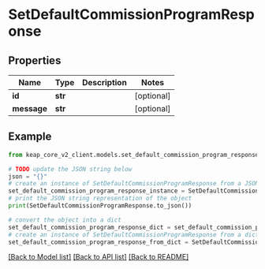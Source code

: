 # SetDefaultCommissionProgramResponse


## Properties

Name | Type | Description | Notes
------------ | ------------- | ------------- | -------------
**id** | **str** |  | [optional] 
**message** | **str** |  | [optional] 

## Example

```python
from keap_core_v2_client.models.set_default_commission_program_response import SetDefaultCommissionProgramResponse

# TODO update the JSON string below
json = "{}"
# create an instance of SetDefaultCommissionProgramResponse from a JSON string
set_default_commission_program_response_instance = SetDefaultCommissionProgramResponse.from_json(json)
# print the JSON string representation of the object
print(SetDefaultCommissionProgramResponse.to_json())

# convert the object into a dict
set_default_commission_program_response_dict = set_default_commission_program_response_instance.to_dict()
# create an instance of SetDefaultCommissionProgramResponse from a dict
set_default_commission_program_response_from_dict = SetDefaultCommissionProgramResponse.from_dict(set_default_commission_program_response_dict)
```
[[Back to Model list]](../README.md#documentation-for-models) [[Back to API list]](../README.md#documentation-for-api-endpoints) [[Back to README]](../README.md)


